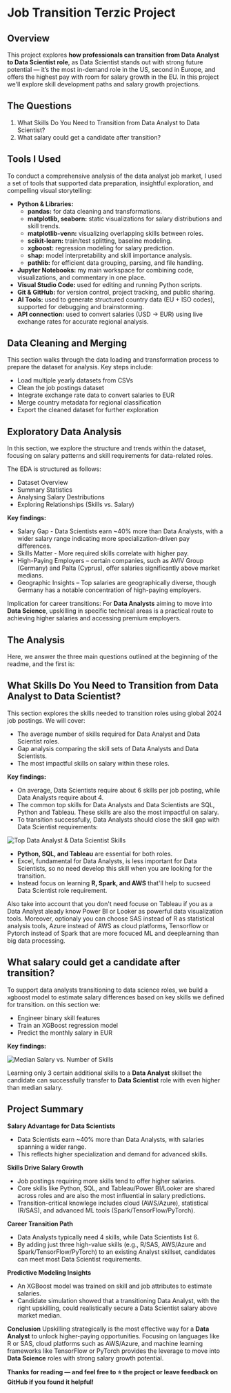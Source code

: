 # Job Transition Terzic Project

## Overview
This project explores **how professionals can transition from Data Analyst to Data Scientist role**, as Data Scientist stands out with strong future potential — it’s the most in-demand role in the US, second in Europe, and offers the highest pay with room for salary growth in the EU. In this project we'll explore skill development paths and salary growth projections.

## The Questions
1. What Skills Do You Need to Transition from Data Analyst to Data Scientist?
2. What salary could get a candidate after transition?

## Tools I Used
To conduct a comprehensive analysis of the data analyst job market, I used a set of tools that supported data preparation, insightful exploration, and compelling visual storytelling:

- **Python & Libraries:**
    - **pandas:** for data cleaning and transformations.
    - **matplotlib, seaborn:** static visualizations for salary distributions and skill trends.
    - **matplotlib-venn:** visualizing overlapping skills between roles.
    - **scikit-learn:** train/test splitting, baseline modeling.
    - **xgboost:** regression modeling for salary prediction.
    - **shap:** model interpretability and skill importance analysis.
    - **pathlib:** for efficient data grouping, parsing, and file handling.
- **Jupyter Notebooks:** my main workspace for combining code, visualizations, and commentary in one place.
- **Visual Studio Code:** used for editing and running Python scripts.
- **Git & GitHub:** for version control, project tracking, and public sharing.
- **AI Tools:** used to generate structured country data (EU + ISO codes), supported for debugging and brainstorming.
- **API connection:** used to convert salaries (USD -> EUR) using live exchange rates for accurate regional analysis.

## Data Cleaning and Merging

This section walks through the data loading and transformation process to prepare the dataset for analysis. Key steps include:

- Load multiple yearly datasets from CSVs
- Clean the job postings dataset
- Integrate exchange rate data to convert salaries to EUR
- Merge country metadata for regional classification
- Export the cleaned dataset for further exploration

## Exploratory Data Analysis
In this section, we explore the structure and trends within the dataset, focusing on salary patterns and skill requirements for data-related roles.

The EDA is structured as follows:
- Dataset Overview
- Summary Statistics
- Analysing Salary Destributions
- Exploring Relationships (Skills vs. Salary)

**Key findings:**
- Salary Gap - Data Scientists earn ~40% more than Data Analysts, with a wider salary range indicating more specialization-driven pay differences.
- Skills Matter - More required skills correlate with higher pay.
- High-Paying Employers – certain companies, such as AVIV Group (Germany) and Palta (Cyprus), offer salaries significantly above market medians.
- Geographic Insights – Top salaries are geographically diverse, though Germany has a notable concentration of high-paying employers.

Implication for career transitions:
For **Data Analysts** aiming to move into **Data Science**, upskilling in specific technical areas is a practical route to achieving higher salaries and accessing premium employers.

## The Analysis
Here, we answer the three main questions outlined at the beginning of the readme, and the first is:

## What Skills Do You Need to Transition from Data Analyst to Data Scientist?

This section explores the skills needed to transition roles using global 2024 job postings. We will cover:

- The average number of skills required for Data Analyst and Data Scientist roles.
- Gap analysis comparing the skill sets of Data Analysts and Data Scientists.
- The most impactful skills on salary within these roles.

**Key findings:**
- On average, Data Scientists require about 6 skills per job posting, while Data Analysts require about 4.
- The common top skills for Data Analysts and Data Scientists are SQL, Python and Tableau. These skills are also the most impactful on salary. 
- To transition successfully, Data Analysts should close the skill gap with Data Scientist requirements:

![Top Data Analyst & Data Scientist Skills](Images/Venn_diagram.png)

- **Python, SQL, and Tableau** are essential for both roles.
- Excel, fundamental for Data Analysts, is less important for Data Scientists, so no need develop this skill when you are looking for the transition.
- Instead focus on learning **R, Spark, and AWS** that'll help to sucseed Data Scientist role requirement.

Also take into account that you don't need focuse on Tableau if you as a Data Analyst aleady know Power BI or Looker as powerful data visualization tools. Moreover, optionaly you can choose SAS instead of R as statistical analysis tools, Azure instead of AWS as cloud platforms, Tensorflow or Pytorch instead of Spark that are more focuced ML and deeplearning than big data processing.

## What salary could get a candidate after transition?

To support data analysts transitioning to data science roles, we build a xgboost model to estimate salary differences based on key skills we defined for transition. on this section we:

- Engineer binary skill features
- Train an XGBoost regression model
- Predict the monthly salary in EUR

**Key findings:**

![Median Salary vs. Number of Skills](Images/Predicted_Salary.png)

Learning only 3 certain additional skills to a **Data Analyst** skillset the candidate can successfully transfer to **Data Scientist** role with even higher than median salary.

## Project Summary

**Salary Advantage for Data Scientists**
- Data Scientists earn ~40% more than Data Analysts, with salaries spanning a wider range.
- This reflects higher specialization and demand for advanced skills.

**Skills Drive Salary Growth**
- Job postings requiring more skills tend to offer higher salaries.
- Core skills like Python, SQL, and Tableau/Power BI/Looker are shared across roles and are also the most influential in salary predictions.
- Transition-critical knowlege includes cloud (AWS/Azure), statistical (R/SAS), and advanced ML tools (Spark/TensorFlow/PyTorch).

**Career Transition Path**
- Data Analysts typically need 4 skills, while Data Scientists list 6.
- By adding just three high-value skills (e.g., R/SAS, AWS/Azure and Spark/TensorFlow/PyTorch) to an existing Analyst skillset, candidates can meet most Data Scientist requirements.

**Predictive Modeling Insights**
- An XGBoost model was trained on skill and job attributes to estimate salaries.
- Candidate simulation showed that a transitioning Data Analyst, with the right upskilling, could realistically secure a Data Scientist salary above market median.

**Conclusion**
Upskilling strategically is the most effective way for a **Data Analyst** to unlock higher-paying opportunities. Focusing on languages like R or SAS, cloud platforms such as AWS/Azure, and machine learning frameworks like TensorFlow or PyTorch provides the leverage to move into **Data Science** roles with strong salary growth potential.

**Thanks for reading — and feel free to ⭐ the project or leave feedback on GitHub if you found it helpful!**